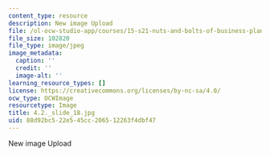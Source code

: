 ```yaml
---
content_type: resource
description: New image Upload
file: /ol-ocw-studio-app/courses/15-s21-nuts-and-bolts-of-business-plans-january-iap-2014/88d92bc522e545cc206512263f4dbf47_4.2._slide_18.jpg
file_size: 102820
file_type: image/jpeg
image_metadata:
  caption: ''
  credit: ''
  image-alt: ''
learning_resource_types: []
license: https://creativecommons.org/licenses/by-nc-sa/4.0/
ocw_type: OCWImage
resourcetype: Image
title: 4.2._slide_18.jpg
uid: 88d92bc5-22e5-45cc-2065-12263f4dbf47
---
```

New image Upload